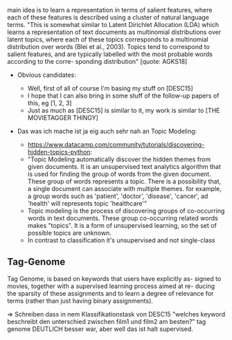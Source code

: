 main idea is to learn a representation in terms of salient features, where each of these features is described using a cluster of natural language terms. "This is somewhat similar to Latent Dirichlet Allocation (LDA) which learns a representation of text documents as multinomial distributions over latent topics, where each of these topics corresponds to a multinomial distribution over words (Blei et al., 2003). Topics tend to correspond to salient features, and are typically labelled with the most probable words according to the corre- sponding distribution" [quote: AGKS18]

* Obvious candidates:
    * Well, first of all of course I'm basing my stuff on [DESC15]
    * I hope that I can also bring in some stuff of the follow-up papers of this, eg [1, 2, 3]
    * Just as much as [DESC15] is similar to it, my work is similar to [THE MOVIETAGGER THINGY]


* Das was ich mache ist ja eig auch sehr nah an Topic Modeling:
    * https://www.datacamp.com/community/tutorials/discovering-hidden-topics-python: 
    * "Topic Modeling automatically discover the hidden themes from given documents. It is an unsupervised text analytics algorithm that is used for finding the group of words from the given document. These group of words represents a topic. There is a possibility that, a single document can associate with multiple themes. for example, a group words such as 'patient', 'doctor', 'disease', 'cancer', ad 'health' will represents topic 'healthcare'"
    * Topic modeling is the process of discovering groups of co-occurring words in text documents. These group co-occurring related words makes "topics". It is a form of unsupervised learning, so the set of possible topics are unknown.
    * In contrast to classification it's unsupervised and not single-class

## Tag-Genome

Tag Genome, is based on keywords that users have explicitly as- signed to movies, together with a supervised learning process aimed at re- ducing the sparsity of these assignments and to learn a degree of relevance for terms (rather than just having binary assignments).

=> Schreiben dass in nem Klassifikationstask von DESC15 "welches keyword beschreibt den unterschied zwischen film1 und film2 am besten?" tag genome DEUTLICH besser war, aber well das ist halt supervised.